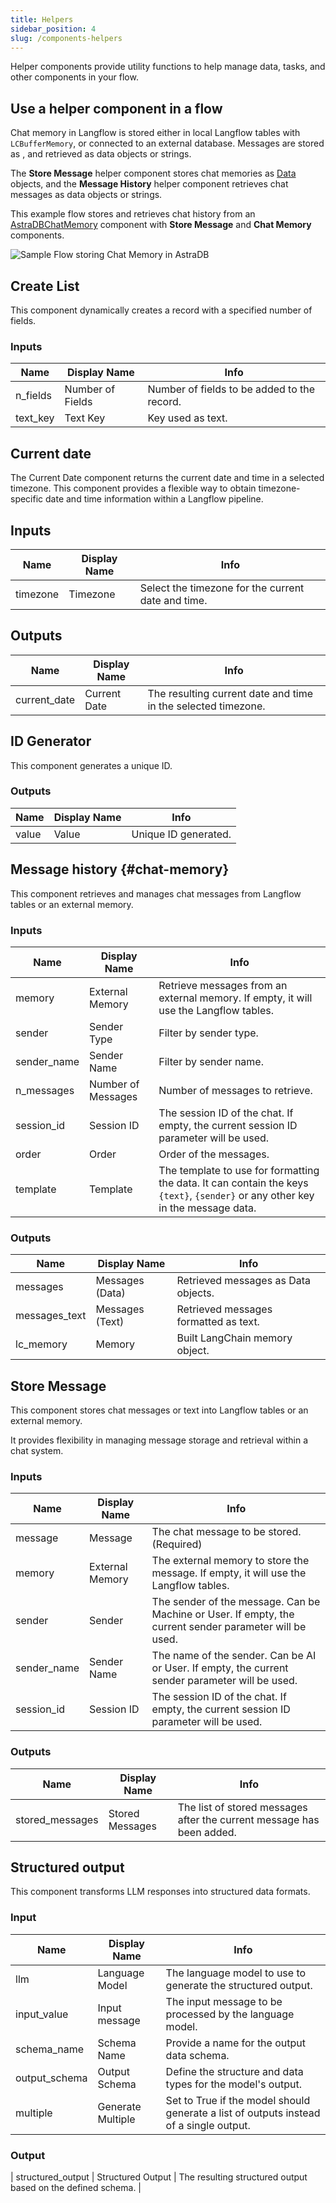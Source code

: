 ```yaml
---
title: Helpers
sidebar_position: 4
slug: /components-helpers
---
```


Helper components provide utility functions to help manage data, tasks, and other components in your flow.

## Use a helper component in a flow

Chat memory in Langflow is stored either in local Langflow tables with `LCBufferMemory`, or connected to an external database. Messages are stored  as , and retrieved as data objects or strings.

The **Store Message** helper component stores chat memories as [Data](/guides-data-message) objects, and the **Message History** helper component retrieves chat messages as data objects or strings.

This example flow stores and retrieves chat history from an [AstraDBChatMemory](/Components/components-memories#astradbchatmemory-component) component with **Store Message** and **Chat Memory** components.

![Sample Flow storing Chat Memory in AstraDB](/img/astra_db_chat_memory_rounded.png)

## Create List

This component dynamically creates a record with a specified number of fields.

### Inputs

| Name | Display Name | Info |
|------|--------------|------|
| n_fields | Number of Fields | Number of fields to be added to the record. |
| text_key | Text Key | Key used as text. |

## Current date

The Current Date component returns the current date and time in a selected timezone. This component provides a flexible way to obtain timezone-specific date and time information within a Langflow pipeline.

## Inputs

| Name | Display Name | Info |
|------|--------------|------|
|timezone|Timezone|Select the timezone for the current date and time.

## Outputs

| Name | Display Name | Info |
|------|--------------|------|
|current_date|Current Date|The resulting current date and time in the selected timezone.

## ID Generator

This component generates a unique ID.

### Outputs

| Name | Display Name | Info |
|------|--------------|------|
| value | Value | Unique ID generated. |

## Message history {#chat-memory}

This component retrieves and manages chat messages from Langflow tables or an external memory.

### Inputs

| Name | Display Name | Info |
|------|--------------|------|
| memory | External Memory | Retrieve messages from an external memory. If empty, it will use the Langflow tables. |
| sender | Sender Type | Filter by sender type. |
| sender_name | Sender Name | Filter by sender name. |
| n_messages | Number of Messages | Number of messages to retrieve. |
| session_id | Session ID | The session ID of the chat. If empty, the current session ID parameter will be used. |
| order | Order | Order of the messages. |
| template | Template | The template to use for formatting the data. It can contain the keys `{text}`, `{sender}` or any other key in the message data. |

### Outputs

| Name | Display Name | Info |
|------|--------------|------|
| messages | Messages (Data) | Retrieved messages as Data objects. |
| messages_text | Messages (Text) | Retrieved messages formatted as text. |
| lc_memory | Memory | Built LangChain memory object. |

## Store Message

This component stores chat messages or text into Langflow tables or an external memory.

It provides flexibility in managing message storage and retrieval within a chat system.

### Inputs

| Name | Display Name | Info |
|------|--------------|------|
| message | Message | The chat message to be stored. (Required) |
| memory | External Memory | The external memory to store the message. If empty, it will use the Langflow tables. |
| sender | Sender | The sender of the message. Can be Machine or User. If empty, the current sender parameter will be used. |
| sender_name | Sender Name | The name of the sender. Can be AI or User. If empty, the current sender parameter will be used. |
| session_id | Session ID | The session ID of the chat. If empty, the current session ID parameter will be used. |

### Outputs

| Name | Display Name | Info |
|------|--------------|------|
| stored_messages | Stored Messages | The list of stored messages after the current message has been added. |

## Structured output

This component transforms LLM responses into structured data formats.

### Input

| Name | Display Name | Info |
|------|--------------|------|
| llm | Language Model | The language model to use to generate the structured output. |
| input_value | Input message | The input message to be processed by the language model. |
| schema_name | Schema Name | Provide a name for the output data schema. |
| output_schema | Output Schema | Define the structure and data types for the model's output. |
| multiple | Generate Multiple | Set to True if the model should generate a list of outputs instead of a single output. |

### Output

| structured_output | Structured Output | The resulting structured output based on the defined schema. |
